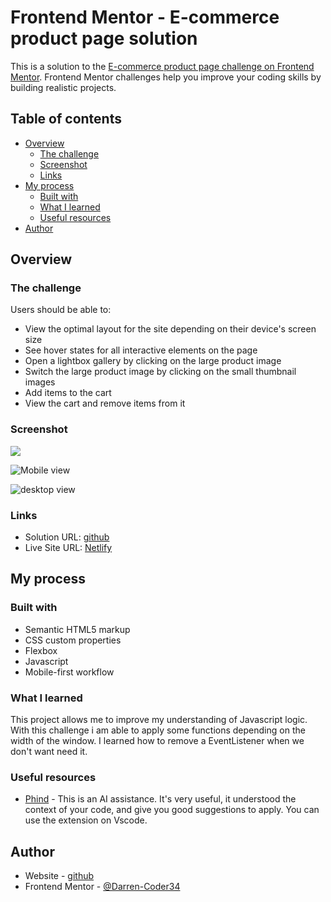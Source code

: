 # Frontend Mentor - E-commerce product page solution

This is a solution to the [E-commerce product page challenge on Frontend Mentor](https://www.frontendmentor.io/challenges/ecommerce-product-page-UPsZ9MJp6). Frontend Mentor challenges help you improve your coding skills by building realistic projects.

## Table of contents

- [Overview](#overview)
  - [The challenge](#the-challenge)
  - [Screenshot](#screenshot)
  - [Links](#links)
- [My process](#my-process)
  - [Built with](#built-with)
  - [What I learned](#what-i-learned)
  - [Useful resources](#useful-resources)
- [Author](#author)


## Overview

### The challenge

Users should be able to:

- View the optimal layout for the site depending on their device's screen size
- See hover states for all interactive elements on the page
- Open a lightbox gallery by clicking on the large product image
- Switch the large product image by clicking on the small thumbnail images
- Add items to the cart
- View the cart and remove items from it

### Screenshot

![](./screenshot.jpg)

![Mobile view](<Capture d'écran 2023-11-01 180228.png>)

![desktop view](<Capture d'écran 2023-11-01 180322.png>)


### Links

- Solution URL: [github](https://github.com/Darren-Code34/e-commerce-product.git)
- Live Site URL: [Netlify](https://darren-ecommerce.netlify.app/)

## My process

### Built with

- Semantic HTML5 markup
- CSS custom properties
- Flexbox
- Javascript
- Mobile-first workflow


### What I learned

This project allows me to improve my understanding of Javascript logic. With this challenge i am able to apply some functions  depending on the width of the window. I learned how to remove a EventListener when we don't want need it. 



### Useful resources

- [Phind](https://www.https://www.phind.com/) - This is an AI assistance. It's very useful, it understood the context of your code, and give you good suggestions to apply. You can use the extension on Vscode.


## Author

- Website - [github](https://github.com/Darren-Code34)
- Frontend Mentor - [@Darren-Coder34](https://www.frontendmentor.io/profile/Darren-Code34)

